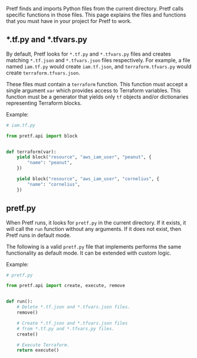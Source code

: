 Pretf finds and imports Python files from the current directory. Pretf calls specific functions in those files. This page explains the files and functions that you must have in your project for Pretf to work.

## \*.tf.py and \*.tfvars.py

By default, Pretf looks for `*.tf.py` and `*.tfvars.py` files and creates matching `*.tf.json` and `*.tfvars.json` files respectively. For example, a file named `iam.tf.py` would create `iam.tf.json`, and `terraform.tfvars.py` would create `terraform.tfvars.json`.

These files must contain a `terraform` function. This function must accept a single argument `var` which provides access to Terraform variables. This function must be a generator that yields only `tf` objects and/or dictionaries representing Terraform blocks.

Example:

```python
# iam.tf.py

from pretf.api import block


def terraform(var):
    yield block("resource", "aws_iam_user", "peanut", {
        "name": "peanut",
    })

    yield block("resource", "aws_iam_user", "cornelius", {
        "name": "cornelius",
    })
```

## pretf.py

When Pretf runs, it looks for `pretf.py` in the current directory. If it exists, it will call the `run` function without any arguments. If it does not exist, then Pretf runs in default mode.

The following is a valid `pretf.py` file that implements performs the same functionality as default mode. It can be extended with custom logic. 

Example:

```python
# pretf.py

from pretf.api import create, execute, remove


def run():
    # Delete *.tf.json and *.tfvars.json files.
    remove()

    # Create *.tf.json and *.tfvars.json files
    # from *.tf.py and *.tfvars.py files.
    create()

    # Execute Terraform.
    return execute()
```
